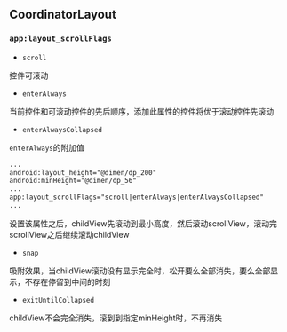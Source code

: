 
## CoordinatorLayout

### `app:layout_scrollFlags`

- `scroll`  
   
控件可滚动


- `enterAlways`

当前控件和可滚动控件的先后顺序，添加此属性的控件将优于滚动控件先滚动

- `enterAlwaysCollapsed`
   
   
`enterAlways`的附加值
   
```xml 
...
android:layout_height="@dimen/dp_200"
android:minHeight="@dimen/dp_56"
...
app:layout_scrollFlags="scroll|enterAlways|enterAlwaysCollapsed"
...
```

设置该属性之后，childView先滚动到最小高度，然后滚动scrollView，滚动完scrollView之后继续滚动childView

    

- `snap`

吸附效果，当childView滚动没有显示完全时，松开要么全部消失，要么全部显示，不存在停留到中间的时刻

- `exitUntilCollapsed`

childView不会完全消失，滚到到指定minHeight时，不再消失


